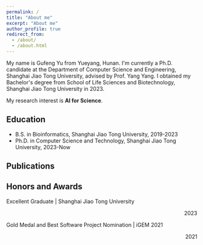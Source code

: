 ```yaml
---
permalink: /
title: "About me"
excerpt: "About me"
author_profile: true
redirect_from: 
  - /about/
  - /about.html
---
```


My name is Gufeng Yu from Yueyang, Hunan. I'm currently a Ph.D. candidate at the Department of Computer Science and Engineering, Shanghai Jiao Tong University, advised by Prof. Yang Yang. I obtained my Bachelor's degree from School of Life Sciences and Biotechnology, Shanghai Jiao Tong University in 2023. 

My research interest is **AI for Science**.





## Education

- B.S. in Bioinformatics, Shanghai Jiao Tong University, 2019-2023
- Ph.D. in Computer Science and Technology, Shanghai Jiao Tong University, 2023-Now


## Publications


## Honors and Awards

Excellent Graduate | Shanghai Jiao Tong University  <div style="text-align:right;"> 2023 </div>

Gold Medal and Best Software Project Nomination | iGEM 2021  <div style="text-align:right;"> 2021 </div>
